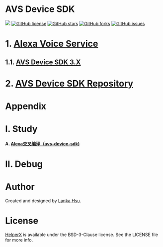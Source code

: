 # AVS Device SDK
[![](https://img.shields.io/badge/Powered%20by-lankahsu%20-brightgreen.svg)](https://github.com/lankahsu520/HelperX)
[![GitHub license][license-image]][license-url]
[![GitHub stars][stars-image]][stars-url]
[![GitHub forks][forks-image]][forks-url]
[![GitHub issues][issues-image]][issues-image]


[license-image]: https://img.shields.io/github/license/lankahsu520/HelperX.svg
[license-url]: https://github.com/lankahsu520/HelperX/blob/master/LICENSE
[stars-image]: https://img.shields.io/github/stars/lankahsu520/HelperX.svg
[stars-url]: https://github.com/lankahsu520/HelperX/stargazers
[forks-image]: https://img.shields.io/github/forks/lankahsu520/HelperX.svg
[forks-url]: https://github.com/lankahsu520/HelperX/network
[issues-image]: https://img.shields.io/github/issues/lankahsu520/HelperX.svg
[issues-url]: https://github.com/lankahsu520/HelperX/issues

# 1. [Alexa Voice Service](https://developer.amazon.com/en-US/docs/alexa/alexa-voice-service/get-started-with-alexa-voice-service.html)

## 1.1. [AVS Device SDK 3.X](https://developer.amazon.com/en-US/docs/alexa/avs-device-sdk/overview.html)

# 2. [AVS Device SDK Repository](https://github.com/alexa/avs-device-sdk)

# Appendix

# I. Study

#### A. [Alexa交叉编译（avs-device-sdk)](https://blog.csdn.net/qq_38731735/article/details/120869805)

# II. Debug


# Author

Created and designed by [Lanka Hsu](lankahsu@gmail.com).

# License

[HelperX](https://github.com/lankahsu520/HelperX) is available under the BSD-3-Clause license. See the LICENSE file for more info.


